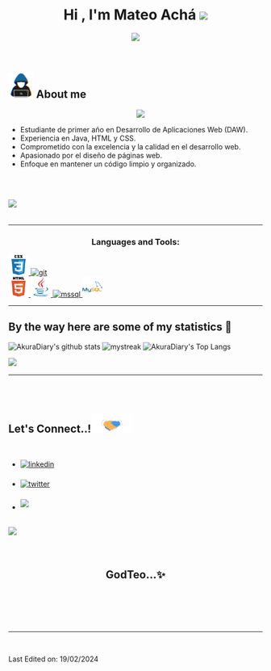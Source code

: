 
<h1 align="center"><b>Hi , I'm Mateo Achá </b><img src="https://media.giphy.com/media/hvRJCLFzcasrR4ia7z/giphy.gif" width="35"></h1>
<!--  -->
<p align="center">
  <a href="https://github.com/DenverCoder1/readme-typing-svg"><img src="https://readme-typing-svg.herokuapp.com?font=Time+New+Roman&color=cyan&size=25&center=true&vCenter=true&width=600&height=100&lines=Mateo+Achá..&hearts;++;Self-taught+Front-End+Developer,;DAW+Student,;Bash+Newbie,;Active+Learner/Researcher,;Love+to+learn+new+stuffs..<3"></a>
</p>


<br>



	
## <picture><img src = "https://github.com/0xAbdulKhalid/0xAbdulKhalid/raw/main/assets/mdImages/about_me.gif" width = 50px></picture> **About me**

<picture> <img align="right"  src="https://c.tenor.com/NzrqQHFBVz8AAAAj/kitty-transparent.gif" width = 250px></picture>
<br>

- Estudiante de primer año en Desarrollo de Aplicaciones Web (DAW).
- Experiencia en Java, HTML y CSS.
- Comprometido con la excelencia y la calidad en el desarrollo web.
- Apasionado por el diseño de páginas web.
- Enfoque en mantener un código limpio y organizado.

<br><br>

<img src="https://user-images.githubusercontent.com/73097560/115834477-dbab4500-a447-11eb-908a-139a6edaec5c.gif"><br><br>
<!-- LANGUAGES AND TOOLS -->
<hr>
<h3 align="center">Languages and Tools:</h3>

 <a href="https://www.w3schools.com/css/" target="_blank"> <img src="https://raw.githubusercontent.com/devicons/devicon/master/icons/css3/css3-original-wordmark.svg" alt="css3" width="40" height="40"/> </a>
   <a href="https://git-scm.com/" target="_blank"> <img src="https://www.vectorlogo.zone/logos/git-scm/git-scm-icon.svg" alt="git" width="40" height="40"/> </a>  
  <a href="https://www.w3.org/html/" target="_blank"> <img src="https://raw.githubusercontent.com/devicons/devicon/master/icons/html5/html5-original-wordmark.svg" alt="html5" width="40" height="40"/> </a> <a href="https://www.java.com" target="_blank"> <img src="https://raw.githubusercontent.com/devicons/devicon/master/icons/java/java-original.svg" alt="java" width="40" height="40"/> </a>
  <a href="https://www.microsoft.com/en-us/sql-server" target="_blank"> <img src="https://www.svgrepo.com/show/303229/microsoft-sql-server-logo.svg" alt="mssql" width="40" height="40"/> </a> <a href="https://www.mysql.com/" target="_blank"> <img src="https://raw.githubusercontent.com/devicons/devicon/master/icons/mysql/mysql-original-wordmark.svg" alt="mysql" width="40" height="40"/> </a> 
  </p>  


-----

## By the way here are some of my statistics 🚀
![AkuraDiary's github stats](https://github-readme-stats.vercel.app/api?username=EseEneZeta&show_icons=true&theme=tokyonight)
<img src="https://github-readme-streak-stats.herokuapp.com/?user=EseEneZeta&theme=tokyonight" alt="mystreak"/>
![AkuraDiary's Top Langs](https://github-readme-stats.vercel.app/api/top-langs/?username=EseEneZeta&theme=tokyonight&layout=compact)

<a href="https://www.youtube.com/watch?v=dQw4w9WgXcQ"><img src="https://user-images.githubusercontent.com/73097560/115834477-dbab4500-a447-11eb-908a-139a6edaec5c.gif"></a>

-----

<br>
<br>

## <b> Let's Connect..!</b><img src="https://github.com/0xAbdulKhalid/0xAbdulKhalid/raw/main/assets/mdImages/handshake.gif" width ="80">
<br>
<div align='left'>

<ul>

<li>
<a href="https://linkedin.com/in/mateoachasanchez" target="_blank">
<img src="https://img.shields.io/badge/linkedin:  MateoAcha-%2300acee.svg?color=405DE6&style=for-the-badge&logo=linkedin&logoColor=white" alt=linkedin style="margin-bottom: 5px;"/>
</a>
</li>

<br>

<li>
<a href="https://twitter.com/mateoachasanchez" target="_blank">
<img src="https://img.shields.io/badge/twitter:  Mateoacha-%2300acee.svg?color=1DA1F2&style=for-the-badge&logo=twitter&logoColor=white" alt=twitter style="margin-bottom: 5px;"/>
</a>
</li>

<br>

<li>
<a href="mailto:mateoachassannchez07@gmail.com" target="_blank">
<img src="https://img.shields.io/badge/gmail:  mateoachassannchez07-%23EA4335.svg?style=for-the-badge&logo=gmail&logoColor=white" t=mail style="margin-bottom: 5px;" />
</a>
</li>
	
</ul>
</div>

<br>
<img src="https://user-images.githubusercontent.com/73097560/115834477-dbab4500-a447-11eb-908a-139a6edaec5c.gif">
<br>
<br>
<br>

<div align='center'>

## <b>GodTeo...✨</b>

</div>
<br>
<br>
<br>
<br>

---

<br>


Last Edited on: 19/02/2024
